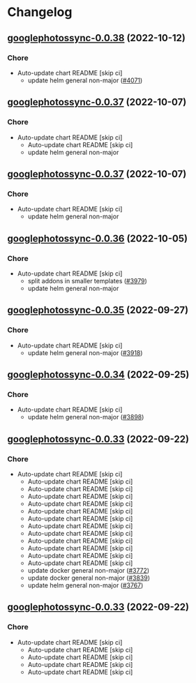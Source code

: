 # Changelog



## [googlephotossync-0.0.38](https://github.com/truecharts/charts/compare/googlephotossync-0.0.37...googlephotossync-0.0.38) (2022-10-12)

### Chore

- Auto-update chart README [skip ci]
  - update helm general non-major ([#4071](https://github.com/truecharts/charts/issues/4071))




## [googlephotossync-0.0.37](https://github.com/truecharts/charts/compare/googlephotossync-0.0.36...googlephotossync-0.0.37) (2022-10-07)

### Chore

- Auto-update chart README [skip ci]
  - Auto-update chart README [skip ci]
  - update helm general non-major




## [googlephotossync-0.0.37](https://github.com/truecharts/charts/compare/googlephotossync-0.0.36...googlephotossync-0.0.37) (2022-10-07)

### Chore

- Auto-update chart README [skip ci]
  - update helm general non-major




## [googlephotossync-0.0.36](https://github.com/truecharts/charts/compare/googlephotossync-0.0.35...googlephotossync-0.0.36) (2022-10-05)

### Chore

- Auto-update chart README [skip ci]
  - split addons in smaller templates ([#3979](https://github.com/truecharts/charts/issues/3979))
  - update helm general non-major




## [googlephotossync-0.0.35](https://github.com/truecharts/charts/compare/googlephotossync-0.0.34...googlephotossync-0.0.35) (2022-09-27)

### Chore

- Auto-update chart README [skip ci]
  - update helm general non-major ([#3918](https://github.com/truecharts/charts/issues/3918))




## [googlephotossync-0.0.34](https://github.com/truecharts/charts/compare/googlephotossync-0.0.33...googlephotossync-0.0.34) (2022-09-25)

### Chore

- Auto-update chart README [skip ci]
  - update helm general non-major ([#3898](https://github.com/truecharts/charts/issues/3898))




## [googlephotossync-0.0.33](https://github.com/truecharts/charts/compare/googlephotossync-0.0.31...googlephotossync-0.0.33) (2022-09-22)

### Chore

- Auto-update chart README [skip ci]
  - Auto-update chart README [skip ci]
  - Auto-update chart README [skip ci]
  - Auto-update chart README [skip ci]
  - Auto-update chart README [skip ci]
  - Auto-update chart README [skip ci]
  - Auto-update chart README [skip ci]
  - Auto-update chart README [skip ci]
  - Auto-update chart README [skip ci]
  - Auto-update chart README [skip ci]
  - Auto-update chart README [skip ci]
  - Auto-update chart README [skip ci]
  - Auto-update chart README [skip ci]
  - update docker general non-major ([#3772](https://github.com/truecharts/charts/issues/3772))
  - update docker general non-major ([#3839](https://github.com/truecharts/charts/issues/3839))
  - update helm general non-major ([#3767](https://github.com/truecharts/charts/issues/3767))




## [googlephotossync-0.0.33](https://github.com/truecharts/charts/compare/googlephotossync-0.0.31...googlephotossync-0.0.33) (2022-09-22)

### Chore

- Auto-update chart README [skip ci]
  - Auto-update chart README [skip ci]
  - Auto-update chart README [skip ci]
  - Auto-update chart README [skip ci]
  - Auto-update chart README [skip ci]

